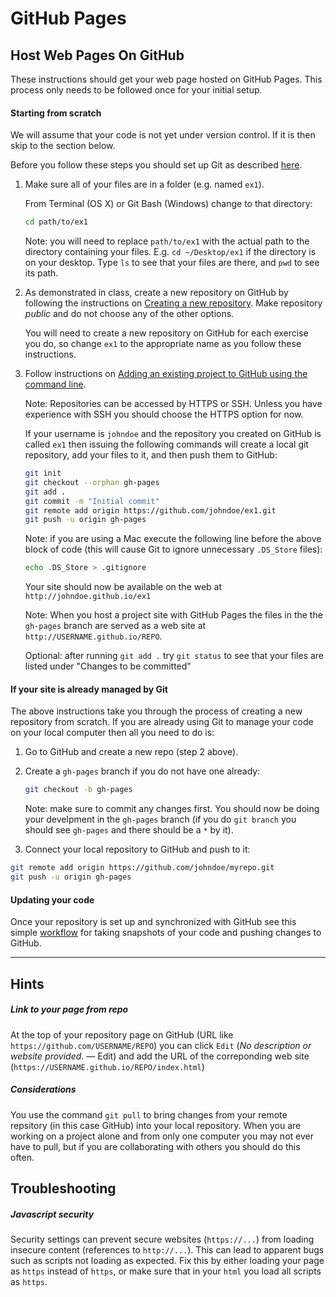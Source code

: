 GitHub Pages
============

Host Web Pages On GitHub
------------------------

These instructions should get your web page hosted on GitHub Pages. This process only needs to be followed once for your initial setup.

#### Starting from scratch

We will assume that your code is not yet under version control. If it is then skip to the section below.

Before you follow these steps you should set up Git as described [here](GitSetup).

1. Make sure all of your files are in a folder (e.g. named `ex1`).

    From Terminal (OS X) or Git Bash (Windows) change to that directory:

    ```bash
    cd path/to/ex1
    ```

   Note: you will need to replace `path/to/ex1` with the actual path to the directory containing your files. E.g. `cd ~/Desktop/ex1` if the directory is on your desktop. Type `ls` to see that your files are there, and `pwd` to see its path.

2. As demonstrated in class, create a new repository on GitHub by following the instructions on [Creating a new repository](https://help.github.com/articles/creating-a-new-repository/). Make repository _public_ and do not choose any of the other options.

    You will need to create a new repository on GitHub for each exercise you do, so change `ex1` to the appropriate name as you follow these instructions.

3. Follow instructions on [Adding an existing project to GitHub using the command line](https://help.github.com/articles/adding-an-existing-project-to-github-using-the-command-line/).

    Note: Repositories can be accessed by HTTPS or SSH. Unless you have experience with SSH you should choose the HTTPS option for now.

    If your username is `johndoe` and the repository you created on GitHub is called `ex1` then issuing the following commands will create a local git repository, add your files to it, and then push them to GitHub:

    ```bash
    git init
    git checkout --orphan gh-pages
    git add .
    git commit -m "Initial commit"
    git remote add origin https://github.com/johndoe/ex1.git
    git push -u origin gh-pages
    ```

    Note: if you are using a Mac execute the following line before the above block of code (this will cause Git to ignore unnecessary `.DS_Store` files):
    
    ```bash
    echo .DS_Store > .gitignore
    ```
    
    Your site should now be available on the web at `http://johndoe.github.io/ex1`

    Note: When you host a project site with GitHub Pages the files in the the `gh-pages` branch are served as a web site at `http://USERNAME.github.io/REPO`.

    Optional: after running `git add .` try `git status` to see that your files are listed under "Changes to be committed"
    
#### If your site is already managed by Git

The above instructions take you through the process of creating a new repository from scratch. If you are already using Git to manage your code on your local computer then all you need to do is:

1. Go to GitHub and create a new repo (step 2 above).

2. Create a `gh-pages` branch if you do not have one already:

    ```bash
    git checkout -b gh-pages
    ```
    
    Note: make sure to commit any changes first. You should now be doing your develpment in the `gh-pages` branch (if you do `git branch` you should see `gh-pages` and there should be a `*` by it).

3. Connect your local repository to GitHub and push to it:

```bash
git remote add origin https://github.com/johndoe/myrepo.git
git push -u origin gh-pages
```

#### Updating your code

Once your repository is set up and synchronized with GitHub see this simple [workflow](GitBasics) for taking snapshots of your code and pushing changes to GitHub.

---

Hints
-----
##### Link to your page from repo

At the top of your repository page on GitHub (URL like `https://github.com/USERNAME/REPO`) you can click `Edit` (_No description or website provided_. — Edit) and add the URL of the correponding web site (`https://USERNAME.github.io/REPO/index.html`)

##### Considerations

You use the command `git pull` to bring changes from your remote repsitory (in this case GitHub) into your local repository. When you are working on a project alone and from only one computer you may not ever have to pull, but if you are collaborating with others you should do this often.


Troubleshooting
---------------

##### Javascript security

Security settings can prevent secure websites (`https://...`) from loading insecure content (references to `http://...`). This can lead to apparent bugs such as scripts not loading as expected. Fix this by either loading your page as `https` instead of `https`, or make sure that in your `html` you load all scripts as `https`.
